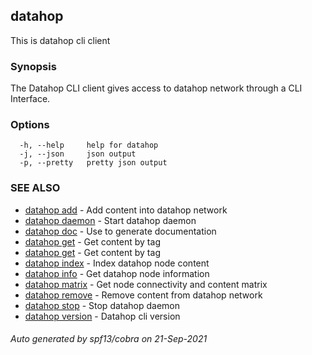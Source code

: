 ## datahop

This is datahop cli client

### Synopsis


The Datahop CLI client gives access to datahop
network through a CLI Interface.
		

### Options

```
  -h, --help     help for datahop
  -j, --json     json output
  -p, --pretty   pretty json output
```

### SEE ALSO

* [datahop add](datahop_add.md)	 - Add content into datahop network
* [datahop daemon](datahop_daemon.md)	 - Start datahop daemon
* [datahop doc](datahop_doc.md)	 - Use to generate documentation
* [datahop get](datahop_get.md)	 - Get content by tag
* [datahop get](datahop_get.md)	 - Get content by tag
* [datahop index](datahop_index.md)	 - Index datahop node content
* [datahop info](datahop_info.md)	 - Get datahop node information
* [datahop matrix](datahop_matrix.md)	 - Get node connectivity and content matrix
* [datahop remove](datahop_remove.md)	 - Remove content from datahop network
* [datahop stop](datahop_stop.md)	 - Stop datahop daemon
* [datahop version](datahop_version.md)	 - Datahop cli version

###### Auto generated by spf13/cobra on 21-Sep-2021
